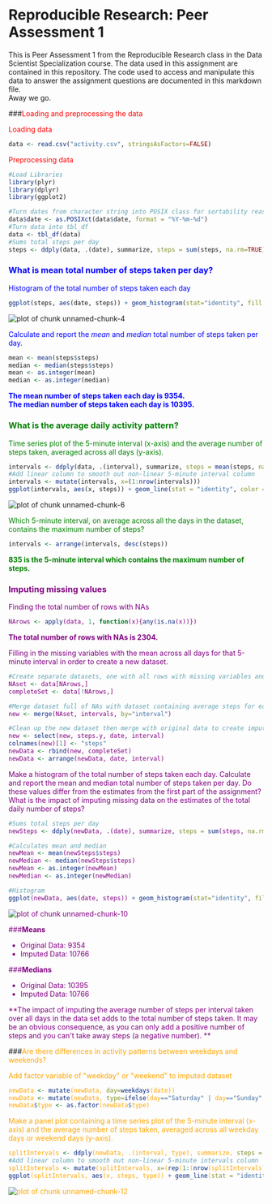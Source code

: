 # Reproducible Research: Peer Assessment 1

This is Peer Assessment 1 from the Reproducible Research class in the Data Scientist Specialization 
course.  The data used in this assignment are contained in this repository.  The code used to access
and manipulate this data to answer the assignment questions are documented in this markdown file.  
Away we go.



###<font color=red>Loading and preprocessing the data </font>

<font color=red>Loading data</font>

```r
data <- read.csv("activity.csv", stringsAsFactors=FALSE)
```

<font color=red>Preprocessing data</font>

```r
#Load Libraries
library(plyr)
library(dplyr)
library(ggplot2)
```


```r
#Turn dates from character string into POSIX class for sortability reasons.
data$date <- as.POSIXct(data$date, format = "%Y-%m-%d")
#Turn data into tbl_df
data <- tbl_df(data)
#Sums total steps per day
steps <- ddply(data, .(date), summarize, steps = sum(steps, na.rm=TRUE))
```



### <font color=blue> What is mean total number of steps taken per day? </font>

<font color=blue> Histogram of the total number of steps taken each day </font>

```r
ggplot(steps, aes(date, steps)) + geom_histogram(stat="identity", fill = "blue") + theme_bw() + labs(title="Total Steps per Day", x = "Date", y = "Total Steps") + theme(title = element_text(face="bold", color="blue"), axis.title.x = element_text(face="bold", color="blue"), axis.title.y = element_text(face="bold", color="blue"))
```

![plot of chunk unnamed-chunk-4](./PA1_template_files/figure-html/unnamed-chunk-4.png) 

<font color=blue> Calculate and report the *mean* and *median* total number of steps taken per day.</font>

```r
mean <- mean(steps$steps)
median <- median(steps$steps)
mean <- as.integer(mean)
median <- as.integer(median)
```

**<font color=blue>
The mean number of steps taken each day is 9354.  
The median number of steps taken each day is 10395. 
</font>**



### <font color = green>What is the average daily activity pattern?</font>

<font color = green> Time series plot of the 5-minute interval (x-axis) and the average number of steps taken, averaged across all days (y-axis). </font>

```r
intervals <- ddply(data, .(interval), summarize, steps = mean(steps, na.rm=TRUE))
#Add linear column to smooth out non-linear 5-minute interval column
intervals <- mutate(intervals, x=(1:nrow(intervals)))
ggplot(intervals, aes(x, steps)) + geom_line(stat = "identity", color ="green4") + theme_bw() + labs(title = "Average # Steps Across Each Day Per 5 Minutes", x="5 Minute Intervals", y="Avg # Steps") + theme(title = element_text(face="bold", color="green4"), axis.title.x = element_text(face="bold", color="green4"), axis.title.y = element_text(face="bold", color="green4")) + scale_x_discrete(breaks=c(intervals[1,3], intervals[73,3], intervals[145,3], intervals[217,3], intervals[288,3]), labels=c(intervals[1,1], intervals[73,1], intervals[145,1], intervals[217,1], intervals[288,1]))
```

![plot of chunk unnamed-chunk-6](./PA1_template_files/figure-html/unnamed-chunk-6.png) 

<font color = green> Which 5-minute interval, on average across all the days in the dataset, contains the maximum number of steps? </font>

```r
intervals <- arrange(intervals, desc(steps))
```

**<font color=green>835 is the 5-minute interval which contains the maximum number of steps. </font>**

### <font color=purple>Imputing missing values

Finding the total number of rows with NAs

```r
NArows <- apply(data, 1, function(x){any(is.na(x))})
```

**The total number of rows with NAs is 2304.**

Filling in the missing variables with the mean across all days for that 5-minute interval in order to create a new dataset.

```r
#Create separate datasets, one with all rows with missing variables and one with all rows of complete variables
NAset <- data[NArows,]
completeSet <- data[!NArows,]

#Merge dataset full of NAs with dataset containing average steps for each interval
new <- merge(NAset, intervals, by="interval")

#Clean up the new dataset then merge with original data to create imputed dataframe
new <- select(new, steps.y, date, interval)
colnames(new)[1] <- "steps"
newData <- rbind(new, completeSet)
newData <- arrange(newData, date, interval)
```

Make a histogram of the total number of steps taken each day.  Calculate and report the mean and median total number of steps taken per day. Do these values differ from the estimates from the first part of the assignment? What is the impact of imputing missing data on the estimates of the total daily number of steps?

```r
#Sums total steps per day
newSteps <- ddply(newData, .(date), summarize, steps = sum(steps, na.rm=TRUE))

#Calculates mean and median
newMean <- mean(newSteps$steps)
newMedian <- median(newSteps$steps)
newMean <- as.integer(newMean)
newMedian <- as.integer(newMedian)

#Histogram
ggplot(newData, aes(date, steps)) + geom_histogram(stat="identity", fill = "purple") + theme_bw() + labs(title="Total Steps per Day with Imputed Data", x = "Date", y = "Total Steps") + theme(title = element_text(face="bold", color="purple"), axis.title.x = element_text(face="bold", color="purple"), axis.title.y = element_text(face="bold", color="purple"))
```

![plot of chunk unnamed-chunk-10](./PA1_template_files/figure-html/unnamed-chunk-10.png) 

###**Means**

* Original Data: 9354  
* Imputed Data:  10766  

###**Medians**

* Original Data: 10395  
* Imputed Data:  10766

**The impact of imputing the average number of steps per interval taken over all days in the data set adds to the total number of steps taken.  It may be an obvious consequence, as you can only add a positive number of steps and you can't take away steps (a negative number).  **</font>

###<font color=orange>Are there differences in activity patterns between weekdays and weekends?

Add factor variable of "weekday" or "weekend" to imputed dataset

```r
newData <- mutate(newData, day=weekdays(date))
newData <- mutate(newData, type=ifelse(day=="Saturday" | day=="Sunday", "Weekend", "Weekday"))
newData$type <- as.factor(newData$type)
```

Make a panel plot containing a time series plot of the 5-minute interval (x-axis) and the average number of steps taken, averaged across all weekday days or weekend days (y-axis). 

```r
splitIntervals <- ddply(newData, .(interval, type), summarize, steps = mean(steps))
#Add linear column to smooth out non-linear 5-minute intervals column
splitIntervals <- mutate(splitIntervals, x=(rep(1:(nrow(splitIntervals)/2), each =2)))
ggplot(splitIntervals, aes(x, steps, type)) + geom_line(stat = "identity", color ="orange") + theme_bw() + labs(title = "Average # Steps Per 5 Minutes", x="5 Minute Intervals", y="Avg # Steps") + theme(title = element_text(face="bold", color="orange"), axis.title.x = element_text(face="bold", color="orange"), axis.title.y = element_text(face="bold", color="orange")) + facet_wrap( ~type, ncol=1) + scale_x_discrete(breaks=c(splitIntervals[1,4], splitIntervals[73,4], splitIntervals[145,4], splitIntervals[217,4], splitIntervals[289,4], splitIntervals[361,4], splitIntervals[433,4], splitIntervals[505,4], splitIntervals[575,4]), labels=c(splitIntervals[1,1], splitIntervals[73,1], splitIntervals[145,1], splitIntervals[217,1], splitIntervals[289,1], splitIntervals[361,1], splitIntervals[433,1], splitIntervals[505,1], splitIntervals[575,1]))
```

![plot of chunk unnamed-chunk-12](./PA1_template_files/figure-html/unnamed-chunk-12.png) 
</font>
    
